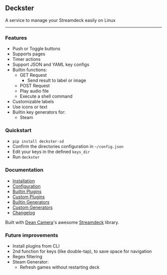 ## **Deckster**
A service to manage your Streamdeck easily on Linux

---
### **Features**
- Push or Toggle buttons
- Supports pages
- Timer actions
- Support JSON and YAML key configs
- Builtin functions:
  - GET Request
    - Send result to label or image
  - POST Request
  - Play audio file
  - Execute a shell command
- Customizable labels
- Use icons or text
- Builtin key generators for:
  - Steam

### **Quickstart**
- `pip install deckster-sd`
- Confirm the directories configuration in `~/config.json`
- Edit your keys in the defined `keys_dir`
- Run `deckster`

### **Documentation**
- [Installation](install.md)
- [Configuration](config.md)
- [Builtin Plugins](plugins.md)
- [Custom Plugins](custom_plugins.md)
- [Builtin Generators](generators.md)
- [Custom Generators](custom_generators.md)
- [Changelog](changelog.md)

Built with [Dean Camera](https://github.com/abcminiuser/)'s awesome [Streamdeck](https://pypi.org/project/streamdeck/) library.

### **Future improvements**
- Install plugins from CLI
- 2nd function for keys (like double-tap), to save space for navigation
- Regex filtering
- Steam Generator:
  - Refresh games without restarting deck
